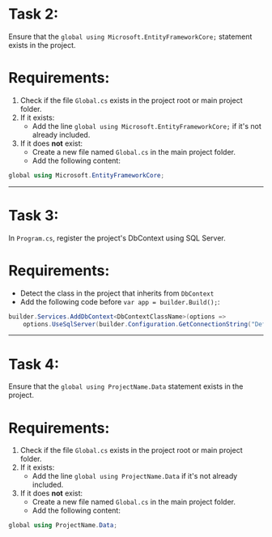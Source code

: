 ﻿
# Task 2:
Ensure that the `global using Microsoft.EntityFrameworkCore;` statement exists in the project.

# Requirements:
1. Check if the file `Global.cs` exists in the project root or main project folder.
2. If it exists:
   - Add the line `global using Microsoft.EntityFrameworkCore;` if it's not already included.
3. If it does **not** exist:
   - Create a new file named `Global.cs` in the main project folder.
   - Add the following content:

```csharp
global using Microsoft.EntityFrameworkCore;
```

-----

# Task 3:
In `Program.cs`, register the project's DbContext using SQL Server.

# Requirements:
- Detect the class in the project that inherits from `DbContext`
- Add the following code before `var app = builder.Build();`:

```csharp
builder.Services.AddDbContext<DbContextClassName>(options =>
    options.UseSqlServer(builder.Configuration.GetConnectionString("DefaultConnection")));
```

----

# Task 4:
Ensure that the `global using ProjectName.Data` statement exists in the project.

# Requirements:
1. Check if the file `Global.cs` exists in the project root or main project folder.
2. If it exists:
   - Add the line `global using ProjectName.Data` if it's not already included.
3. If it does **not** exist:
   - Create a new file named `Global.cs` in the main project folder.
   - Add the following content:

```csharp
global using ProjectName.Data;
```